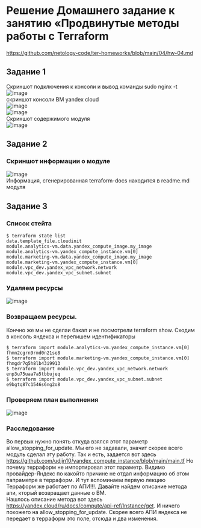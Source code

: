 # Решение Домашнего задание к занятию «Продвинутые методы работы с Terraform
https://github.com/netology-code/ter-homeworks/blob/main/04/hw-04.md

## Задание 1
Скриншот подключения к консоли и вывод команды sudo nginx -t  
![image](https://github.com/user-attachments/assets/7cf51937-61a9-4cdf-ad74-f5d2971c5fa6)  
скриншот консоли ВМ yandex cloud  
![image](https://github.com/user-attachments/assets/707e04cf-4a9d-4dc6-9784-835eab8084ad)  
![image](https://github.com/user-attachments/assets/eb06a3e8-df11-4f24-8144-548cde07cd3f)    
Скриншот содержимого модуля  
![image](https://github.com/user-attachments/assets/714a7ce9-5c58-43e7-aa61-ef4eb7474a13)  
## Задание 2
### Скриншот информации о модуле
![image](https://github.com/user-attachments/assets/e520af71-8736-460e-a6b2-4323126b2a2f)  
Информация, сгенерированная terraform-docs находится в readme.md модуля

## Задание 3
### Список стейта
```
$ terraform state list
data.template_file.cloudinit
module.analytics-vm.data.yandex_compute_image.my_image
module.analytics-vm.yandex_compute_instance.vm[0]
module.marketing-vm.data.yandex_compute_image.my_image
module.marketing-vm.yandex_compute_instance.vm[0]
module.vpc_dev.yandex_vpc_network.network
module.vpc_dev.yandex_vpc_subnet.subnet
```
### Удаляем ресурсы
![image](https://github.com/user-attachments/assets/7c5c02ec-5a70-4066-a779-e4cddca1fbca)
### Возвращаем ресурсы.
Кончно же мы не сделаи бакап и не посмотрели terraform show. Сходим в консоль яндекса и перепишем идентификаторы
```
$ terraform import module.analytics-vm.yandex_compute_instance.vm[0] fhmn2cgrn9rmd0n21se8
$ terraform import module.marketing-vm.yandex_compute_instance.vm[0] fhmgdr7q5h8lb43i9913
$ terraform import module.vpc_dev.yandex_vpc_network.network enp3u75uaa7a5tbbujeq
$ terraform import module.vpc_dev.yandex_vpc_subnet.subnet e9bgtq87c1546s6ng2o8
```
### Проверяем план выполнения 
![image](https://github.com/user-attachments/assets/23b5a8a7-17ca-49a5-a51c-833beb525053)  
### Расследование
Во первых нужно понять откуда взялся этот параметр allow_stopping_for_update. Мы его не задавали, значит скорее всего модуль сделал эту работу. Так и есть, задается вот здесь https://github.com/udjin10/yandex_compute_instance/blob/main/main.tf
Но почему терраформ не импортировал этот параметр. Видимо провайдер-Яндекс по какойто причине не отдал информацию об этом папраметре в терраформ. И тут вспоминаем первую лекцию Терраформ же работает по АПИ!!!. Давайте найдем описание метода апи, кторый возвращает данные о ВМ.  
Нашлось описание метода вот здесь https://yandex.cloud/ru/docs/compute/api-ref/Instance/get. И ничего похожего на allow_stopping_for_update. Скорее всего АПИ яндекса не передает в терраформ это поле, отсюда и два изменения.


